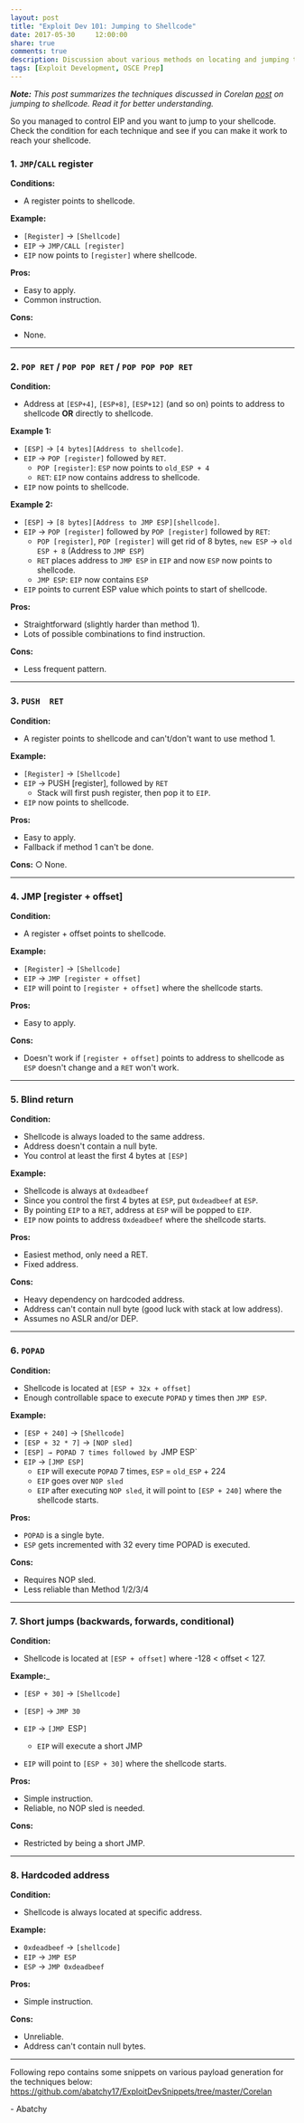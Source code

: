 ```yaml
---
layout: post
title: "Exploit Dev 101: Jumping to Shellcode"
date: 2017-05-30     12:00:00
share: true
comments: true
description: Discussion about various methods on locating and jumping to shellcode in stack-based exploits and others.
tags: [Exploit Development, OSCE Prep]
---
```


_**Note:** This post summarizes the techniques discussed in Corelan [post](https://www.corelan.be/index.php/2009/07/23/writing-buffer-overflow-exploits-a-quick-and-basic-tutorial-part-2/) on jumping to shellcode. Read it for better understanding._  
  
So you managed to control EIP and you want to jump to your shellcode. Check the condition for each technique and see if you can make it work to reach your shellcode.  
  

### 1\. `JMP`/`CALL` register

**Conditions:**
* A register points to shellcode. 
 
**Example:** 
* `[Register]` → `[Shellcode]` 
* `EIP` → `JMP/CALL [register]`  
* `EIP` now points to `[register]` where shellcode.  

**Pros:**
* Easy to apply.  
* Common instruction.  

**Cons:**
* None.  
  
---

### 2\. `POP RET` / `POP POP RET` / `POP POP POP RET`

**Condition:**
* Address at `[ESP+4]`, `[ESP+8]`, `[ESP+12]` (and so on) points to address to shellcode **OR** directly to shellcode. 
   
**Example 1:** 
* `[ESP]` → `[4 bytes][Address to shellcode]`.
* `EIP` → `POP [register]` followed by `RET`.  
    * `POP [register]`: `ESP` now points to `old_ESP + 4`
    * `RET`: `EIP` now contains address to shellcode.  
* `EIP` now points to shellcode.  
   
**Example 2:** 
* `[ESP]` → `[8 bytes][Address to JMP ESP][shellcode]`.  
* `EIP` → `POP [register]` followed by `POP [register]` followed by `RET`:  
    * `POP [register]`, `POP [register]` will get rid of 8 bytes, `new ESP` → `old ESP + 8` (Address to `JMP ESP`)  
    * `RET` places address to `JMP ESP` in `EIP` and now `ESP` now points to shellcode.  
    * `JMP ESP`: `EIP` now contains `ESP`
* `EIP` points to current ESP value which points to start of shellcode.  

**Pros:**
* Straightforward (slightly harder than method 1).  
* Lots of possible combinations to find instruction.  

**Cons:**
* Less frequent pattern.  
  
---

### 3\. `PUSH  RET`

**Condition:**
* A register points to shellcode and can't/don't want to use method 1.

**Example:**
* `[Register]` → `[Shellcode]`  
* `EIP` → PUSH [register], followed by `RET`  
  * Stack will first push register, then pop it to `EIP`.   
* `EIP` now points to shellcode.  

**Pros:**
   * Easy to apply.  
   * Fallback if method 1 can't be done.  
   
**Cons:**
    ○ None.  
  
---

### 4\. JMP [register + offset]

**Condition:**
* A register + offset points to shellcode.  

**Example:**
* `[Register]` → `[Shellcode]`  
* `EIP` → `JMP [register + offset]`
* `EIP` will point to `[register + offset]` where the shellcode starts.  

**Pros:**
* Easy to apply.  

**Cons:**
* Doesn't work if `[register + offset]` points to address to shellcode as `ESP` doesn't change and a `RET` won't work.  

---

### 5\. Blind return

**Condition:**  
* Shellcode is always loaded to the same address.  
* Address doesn't contain a null byte.  
* You control at least the first 4 bytes at `[ESP]`
  
**Example:**  
* Shellcode is always at `0xdeadbeef`
* Since you control the first 4 bytes at `ESP`, put `0xdeadbeef` at `ESP`.  
* By pointing `EIP` to a `RET`, address at `ESP` will be popped to `EIP`.  
* `EIP` now points to address `0xdeadbeef` where the shellcode starts.  

**Pros:**  
* Easiest method, only need a RET.  
* Fixed address.  

**Cons:**  
* Heavy dependency on hardcoded address.  
* Address can't contain null byte (good luck with stack at low address).  
* Assumes no ASLR and/or DEP.


---

### 6\. `POPAD`

**Condition:** 
* Shellcode is located at `[ESP + 32x + offset]`  
* Enough controllable space to execute `POPAD` y times then `JMP ESP`.  

**Example:**
* `[ESP + 240]` → `[Shellcode]`  
* `[ESP + 32 * 7]` → `[NOP sled]` 
* `[ESP] → POPAD 7 times followed by `JMP ESP`  
* `EIP` → `[JMP ESP]`
    * `EIP` will execute `POPAD` 7 times, `ESP` = `old_ESP` + 224  
    * `EIP` goes over `NOP sled`  
    * `EIP` after executing `NOP sled`, it will point to `[ESP + 240]` where the shellcode starts.  
    
**Pros:**  
* `POPAD` is a single byte.  
* `ESP` gets incremented with 32 every time POPAD is executed.  

**Cons:**
* Requires NOP sled.  
* Less reliable than Method 1/2/3/4  
  
---

### 7\. Short jumps (backwards, forwards, conditional)

**Condition:**
* Shellcode is located at `[ESP + offset]` where -128 < offset < 127.
  
**Example:**_  
* `[ESP + 30]` → `[Shellcode]`
* `[ESP]` → `JMP 30`  
* `EIP` → `[JMP `ESP`]`  
    * `EIP` will execute a short JMP
    
* `EIP` will point to `[ESP + 30]` where the shellcode starts.  

**Pros:**
* Simple instruction.  
* Reliable, no NOP sled is needed.  

**Cons:**
* Restricted by being a short JMP.  


---
    

### 8\. Hardcoded address

**Condition:**
* Shellcode is always located at specific address.  

**Example:**
* `0xdeadbeef` → `[shellcode]`  
* `EIP` → `JMP ESP`  
* `ESP` → `JMP 0xdeadbeef`
   
**Pros:**
* Simple instruction.

**Cons:**
* Unreliable.  
* Address can't contain null bytes.  

---
 
Following repo contains some snippets on various payload generation for the techniques below: <https://github.com/abatchy17/ExploitDevSnippets/tree/master/Corelan>


\- Abatchy
